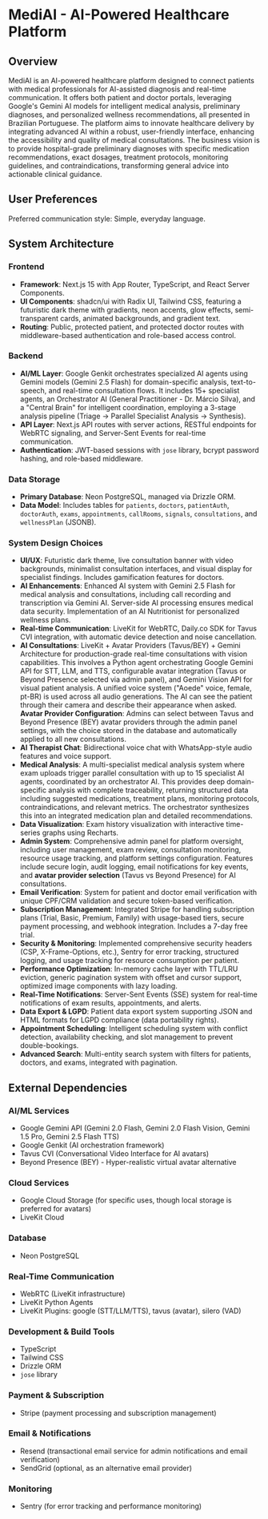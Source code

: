 # MediAI - AI-Powered Healthcare Platform

## Overview
MediAI is an AI-powered healthcare platform designed to connect patients with medical professionals for AI-assisted diagnosis and real-time communication. It offers both patient and doctor portals, leveraging Google's Gemini AI models for intelligent medical analysis, preliminary diagnoses, and personalized wellness recommendations, all presented in Brazilian Portuguese. The platform aims to innovate healthcare delivery by integrating advanced AI within a robust, user-friendly interface, enhancing the accessibility and quality of medical consultations. The business vision is to provide hospital-grade preliminary diagnoses with specific medication recommendations, exact dosages, treatment protocols, monitoring guidelines, and contraindications, transforming general advice into actionable clinical guidance.

## User Preferences
Preferred communication style: Simple, everyday language.

## System Architecture

### Frontend
- **Framework**: Next.js 15 with App Router, TypeScript, and React Server Components.
- **UI Components**: shadcn/ui with Radix UI, Tailwind CSS, featuring a futuristic dark theme with gradients, neon accents, glow effects, semi-transparent cards, animated backgrounds, and gradient text.
- **Routing**: Public, protected patient, and protected doctor routes with middleware-based authentication and role-based access control.

### Backend
- **AI/ML Layer**: Google Genkit orchestrates specialized AI agents using Gemini models (Gemini 2.5 Flash) for domain-specific analysis, text-to-speech, and real-time consultation flows. It includes 15+ specialist agents, an Orchestrator AI (General Practitioner - Dr. Márcio Silva), and a "Central Brain" for intelligent coordination, employing a 3-stage analysis pipeline (Triage → Parallel Specialist Analysis → Synthesis).
- **API Layer**: Next.js API routes with server actions, RESTful endpoints for WebRTC signaling, and Server-Sent Events for real-time communication.
- **Authentication**: JWT-based sessions with `jose` library, bcrypt password hashing, and role-based middleware.

### Data Storage
- **Primary Database**: Neon PostgreSQL, managed via Drizzle ORM.
- **Data Model**: Includes tables for `patients`, `doctors`, `patientAuth`, `doctorAuth`, `exams`, `appointments`, `callRooms`, `signals`, `consultations`, and `wellnessPlan` (JSONB).

### System Design Choices
- **UI/UX**: Futuristic dark theme, live consultation banner with video backgrounds, minimalist consultation interfaces, and visual display for specialist findings. Includes gamification features for doctors.
- **AI Enhancements**: Enhanced AI system with Gemini 2.5 Flash for medical analysis and consultations, including call recording and transcription via Gemini AI. Server-side AI processing ensures medical data security. Implementation of an AI Nutritionist for personalized wellness plans.
- **Real-time Communication**: LiveKit for WebRTC, Daily.co SDK for Tavus CVI integration, with automatic device detection and noise cancellation.
- **AI Consultations**: LiveKit + Avatar Providers (Tavus/BEY) + Gemini Architecture for production-grade real-time consultations with vision capabilities. This involves a Python agent orchestrating Google Gemini API for STT, LLM, and TTS, configurable avatar integration (Tavus or Beyond Presence selected via admin panel), and Gemini Vision API for visual patient analysis. A unified voice system ("Aoede" voice, female, pt-BR) is used across all audio generations. The AI can see the patient through their camera and describe their appearance when asked. **Avatar Provider Configuration**: Admins can select between Tavus and Beyond Presence (BEY) avatar providers through the admin panel settings, with the choice stored in the database and automatically applied to all new consultations.
- **AI Therapist Chat**: Bidirectional voice chat with WhatsApp-style audio features and voice support.
- **Medical Analysis**: A multi-specialist medical analysis system where exam uploads trigger parallel consultation with up to 15 specialist AI agents, coordinated by an orchestrator AI. This provides deep domain-specific analysis with complete traceability, returning structured data including suggested medications, treatment plans, monitoring protocols, contraindications, and relevant metrics. The orchestrator synthesizes this into an integrated medication plan and detailed recommendations.
- **Data Visualization**: Exam history visualization with interactive time-series graphs using Recharts.
- **Admin System**: Comprehensive admin panel for platform oversight, including user management, exam review, consultation monitoring, resource usage tracking, and platform settings configuration. Features include secure login, audit logging, email notifications for key events, and **avatar provider selection** (Tavus vs Beyond Presence) for AI consultations.
- **Email Verification**: System for patient and doctor email verification with unique CPF/CRM validation and secure token-based verification.
- **Subscription Management**: Integrated Stripe for handling subscription plans (Trial, Basic, Premium, Family) with usage-based tiers, secure payment processing, and webhook integration. Includes a 7-day free trial.
- **Security & Monitoring**: Implemented comprehensive security headers (CSP, X-Frame-Options, etc.), Sentry for error tracking, structured logging, and usage tracking for resource consumption per patient.
- **Performance Optimization**: In-memory cache layer with TTL/LRU eviction, generic pagination system with offset and cursor support, optimized image components with lazy loading.
- **Real-Time Notifications**: Server-Sent Events (SSE) system for real-time notifications of exam results, appointments, and alerts.
- **Data Export & LGPD**: Patient data export system supporting JSON and HTML formats for LGPD compliance (data portability rights).
- **Appointment Scheduling**: Intelligent scheduling system with conflict detection, availability checking, and slot management to prevent double-bookings.
- **Advanced Search**: Multi-entity search system with filters for patients, doctors, and exams, integrated with pagination.

## External Dependencies

### AI/ML Services
- Google Gemini API (Gemini 2.0 Flash, Gemini 2.0 Flash Vision, Gemini 1.5 Pro, Gemini 2.5 Flash TTS)
- Google Genkit (AI orchestration framework)
- Tavus CVI (Conversational Video Interface for AI avatars)
- Beyond Presence (BEY) - Hyper-realistic virtual avatar alternative

### Cloud Services
- Google Cloud Storage (for specific uses, though local storage is preferred for avatars)
- LiveKit Cloud

### Database
- Neon PostgreSQL

### Real-Time Communication
- WebRTC (LiveKit infrastructure)
- LiveKit Python Agents
- LiveKit Plugins: google (STT/LLM/TTS), tavus (avatar), silero (VAD)

### Development & Build Tools
- TypeScript
- Tailwind CSS
- Drizzle ORM
- `jose` library

### Payment & Subscription
- Stripe (payment processing and subscription management)

### Email & Notifications
- Resend (transactional email service for admin notifications and email verification)
- SendGrid (optional, as an alternative email provider)

### Monitoring
- Sentry (for error tracking and performance monitoring)